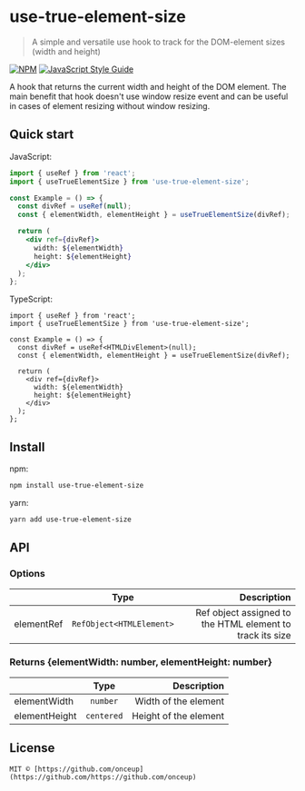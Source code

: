# use-true-element-size

> A simple and versatile use hook to track for the DOM-element sizes (width and height)

[![NPM](https://img.shields.io/npm/v/use-true-element-size.svg)](https://www.npmjs.com/package/use-true-element-size) [![JavaScript Style Guide](https://img.shields.io/badge/code_style-standard-brightgreen.svg)](https://standardjs.com)

A hook that returns the current width and height of the DOM element. The main benefit that hook doesn't use window resize event and can be useful in cases of element resizing without window resizing.

## Quick start

JavaScript:

```jsx
import { useRef } from 'react';
import { useTrueElementSize } from 'use-true-element-size';

const Example = () => {
  const divRef = useRef(null);
  const { elementWidth, elementHeight } = useTrueElementSize(divRef);

  return (
    <div ref={divRef}>
      width: ${elementWidth}
      height: ${elementHeight}
    </div>
  );
};
```

TypeScript:

```tsx
import { useRef } from 'react';
import { useTrueElementSize } from 'use-true-element-size';

const Example = () => {
  const divRef = useRef<HTMLDivElement>(null);
  const { elementWidth, elementHeight } = useTrueElementSize(divRef);

  return (
    <div ref={divRef}>
      width: ${elementWidth}
      height: ${elementHeight}
    </div>
  );
};
```

## Install

npm:

```bash
npm install use-true-element-size
```

yarn:

```bash
yarn add use-true-element-size
```

## API

### Options

|            |           Type           |                                               Description |
| ---------- | :----------------------: | --------------------------------------------------------: |
| elementRef | `RefObject<HTMLElement>` | Ref object assigned to the HTML element to track its size |

### Returns {elementWidth: number, elementHeight: number}

|               |    Type    |           Description |
| ------------- | :--------: | --------------------: |
| elementWidth  |  `number`  |  Width of the element |
| elementHeight | `centered` | Height of the element |

## License

```
MIT © [https://github.com/onceup](https://github.com/https://github.com/onceup)
```
